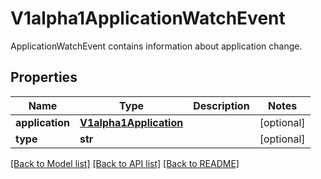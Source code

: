 # V1alpha1ApplicationWatchEvent

ApplicationWatchEvent contains information about application change.
## Properties
Name | Type | Description | Notes
------------ | ------------- | ------------- | -------------
**application** | [**V1alpha1Application**](V1alpha1Application.md) |  | [optional] 
**type** | **str** |  | [optional] 

[[Back to Model list]](../README.md#documentation-for-models) [[Back to API list]](../README.md#documentation-for-api-endpoints) [[Back to README]](../README.md)



